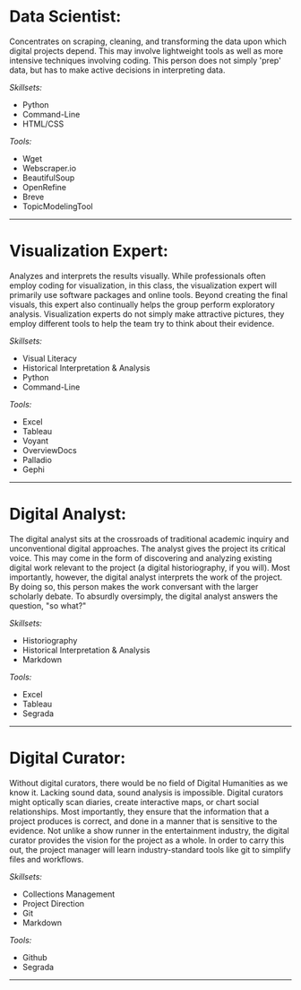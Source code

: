 # Data Scientist:
 Concentrates on scraping, cleaning, and transforming the data upon which digital projects depend. This may involve lightweight tools as well as more intensive techniques involving coding. This person does not simply 'prep' data, but has to make active decisions in interpreting data.

*Skillsets:*

* Python
* Command-Line
* HTML/CSS

*Tools:*

* Wget
* Webscraper.io
* BeautifulSoup
* OpenRefine
* Breve
* TopicModelingTool

---

# Visualization Expert:
Analyzes and interprets the results visually. While professionals often employ coding for visualization, in this class, the visualization expert will primarily use software packages and online tools. Beyond creating the final visuals, this expert also continually helps the group perform exploratory analysis. Visualization experts do not simply make attractive pictures, they employ different tools to help the team try to think about their evidence.

*Skillsets:*

* Visual Literacy
* Historical Interpretation & Analysis
* Python
* Command-Line

*Tools:*

* Excel
* Tableau
* Voyant
* OverviewDocs
* Palladio
* Gephi

---

# Digital Analyst:
The digital analyst sits at the crossroads of traditional academic inquiry and  unconventional digital approaches. The analyst gives the project its critical voice. This may come in the form of discovering and analyzing existing digital work relevant to the project (a digital historiography, if you will). Most importantly, however, the digital analyst interprets the work of the project. By doing so, this person makes the work conversant with the larger scholarly debate. To absurdly oversimply, the digital analyst answers the question, "so what?"

*Skillsets:*

* Historiography
* Historical Interpretation & Analysis
* Markdown

*Tools:*

* Excel
* Tableau
* Segrada

---

# Digital Curator:
Without digital curators, there would be no field of Digital Humanities as we know it. Lacking sound data, sound analysis is impossible. Digital curators might optically scan diaries, create interactive maps, or chart social relationships. Most importantly, they ensure that the information that a project produces is correct, and done in a manner that is sensitive to the evidence. Not unlike a show runner in the entertainment industry, the digital curator provides the vision for the project as a whole. In order to carry this out, the project manager will learn industry-standard tools like git to simplify files and workflows.

*Skillsets:*

* Collections Management
* Project Direction
* Git
* Markdown

*Tools:*

* Github
* Segrada

---

